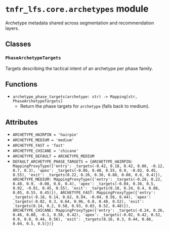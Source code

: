 # `tnfr_lfs.core.archetypes` module
Archetype metadata shared across segmentation and recommendation layers.

## Classes
### `PhaseArchetypeTargets`
Targets describing the tactical intent of an archetype per phase family.

## Functions
- `archetype_phase_targets(archetype: str) -> Mapping[str, PhaseArchetypeTargets]`
  - Return the phase targets for ``archetype`` (falls back to medium).

## Attributes
- `ARCHETYPE_HAIRPIN = 'hairpin'`
- `ARCHETYPE_MEDIUM = 'medium'`
- `ARCHETYPE_FAST = 'fast'`
- `ARCHETYPE_CHICANE = 'chicane'`
- `ARCHETYPE_DEFAULT = ARCHETYPE_MEDIUM`
- `DEFAULT_ARCHETYPE_PHASE_TARGETS = {ARCHETYPE_HAIRPIN: MappingProxyType({'entry': _targets(-0.42, 0.18, 0.42, 0.86, -0.12, 0.7, 0.3), 'apex': _targets(-0.06, 0.48, 0.55, 0.9, -0.02, 0.45, 0.55), 'exit': _targets(0.22, 0.26, 0.36, 0.88, 0.08, 0.6, 0.4)}), ARCHETYPE_MEDIUM: MappingProxyType({'entry': _targets(-0.28, 0.22, 0.48, 0.9, -0.08, 0.6, 0.4), 'apex': _targets(-0.04, 0.36, 0.5, 0.92, -0.01, 0.45, 0.55), 'exit': _targets(0.18, 0.24, 0.4, 0.88, 0.05, 0.55, 0.45)}), ARCHETYPE_FAST: MappingProxyType({'entry': _targets(-0.18, 0.14, 0.62, 0.94, -0.04, 0.56, 0.44), 'apex': _targets(-0.02, 0.3, 0.64, 0.96, 0.0, 0.48, 0.52), 'exit': _targets(0.14, 0.2, 0.58, 0.93, 0.03, 0.52, 0.48)}), ARCHETYPE_CHICANE: MappingProxyType({'entry': _targets(-0.24, 0.26, 0.46, 0.88, -0.1, 0.58, 0.42), 'apex': _targets(-0.02, 0.42, 0.52, 0.9, 0.0, 0.44, 0.56), 'exit': _targets(0.16, 0.3, 0.44, 0.86, 0.04, 0.5, 0.5)})}`

